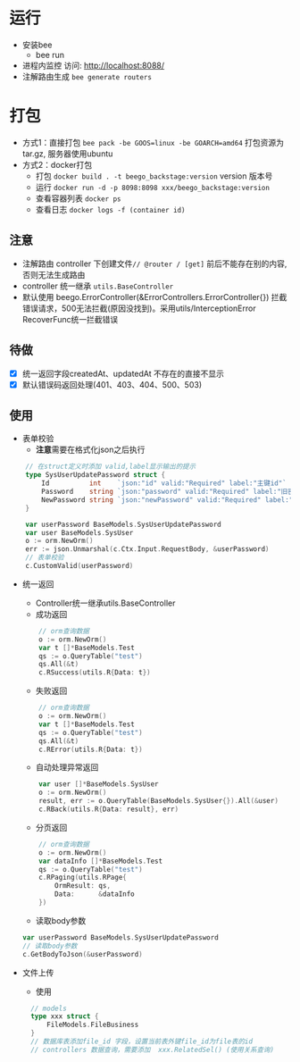 # 运行
- 安装bee
  - bee run
- 进程内监控 访问: [http://localhost:8088/](http://localhost:8088/)
- 注解路由生成 `bee generate routers`
# 打包
- 方式1：直接打包 `bee pack -be GOOS=linux -be GOARCH=amd64` 打包资源为tar.gz, 服务器使用ubuntu
- 方式2：docker打包
  - 打包 `docker build . -t beego_backstage:version`  version 版本号
  - 运行 `docker run -d -p 8098:8098 xxx/beego_backstage:version`
  - 查看容器列表 `docker ps`
  - 查看日志 `docker logs -f (container id)`
## 注意

- 注解路由 controller 下创建文件`// @router / [get]` 前后不能存在别的内容,否则无法生成路由
- controller 统一继承 `utils.BaseController`
- 默认使用 beego.ErrorController(&ErrorControllers.ErrorController{}) 拦截错误请求，500无法拦截(原因没找到)。采用utils/InterceptionError RecoverFunc统一拦截错误
## 待做
- [x] 统一返回字段createdAt、updatedAt 不存在的直接不显示
- [x] 默认错误码返回处理(401、403、404、500、503)
## 使用
- 表单校验
  - **注意**需要在格式化json之后执行

```go
    // 在struct定义时添加 valid,label显示输出的提示
    type SysUserUpdatePassword struct {
        Id          int    `json:"id" valid:"Required" label:"主键id"`
        Password    string `json:"password" valid:"Required" label:"旧密码"`
        NewPassword string `json:"newPassword" valid:"Required" label:"新密码"`
    }
```

```go
	var userPassword BaseModels.SysUserUpdatePassword
	var user BaseModels.SysUser
	o := orm.NewOrm()
	err := json.Unmarshal(c.Ctx.Input.RequestBody, &userPassword)
	// 表单校验
	c.CustomValid(userPassword)
```

- 统一返回
  - Controller统一继承utils.BaseController
  - 成功返回
  ```go
      // orm查询数据
      o := orm.NewOrm()
      var t []*BaseModels.Test
      qs := o.QueryTable("test")
      qs.All(&t)
      c.RSuccess(utils.R{Data: t})
  ```
  - 失败返回

  ```go
      // orm查询数据
      o := orm.NewOrm()
      var t []*BaseModels.Test
      qs := o.QueryTable("test")
      qs.All(&t)
      c.RError(utils.R{Data: t})
  ```

  - 自动处理异常返回

  ```go
      var user []*BaseModels.SysUser
      o := orm.NewOrm()
      result, err := o.QueryTable(BaseModels.SysUser{}).All(&user)
      c.RBack(utils.R{Data: result}, err)
  ```

  - 分页返回

  ```go
      // orm查询数据
      o := orm.NewOrm()
      var dataInfo []*BaseModels.Test
      qs := o.QueryTable("test")
      c.RPaging(utils.RPage{
          OrmResult: qs,
          Data:      &dataInfo
      })
  ```

  - 读取body参数
  ```go
  var userPassword BaseModels.SysUserUpdatePassword
  // 读取body参数
  c.GetBodyToJson(&userPassword)
  ```
- 文件上传
  - 使用
  ```go
    // models
    type xxx struct {
        FileModels.FileBusiness
    }
    // 数据库表添加file_id 字段，设置当前表外键file_id为file表的id
    // controllers 数据查询，需要添加  xxx.RelatedSel() (使用关系查询)
  ```